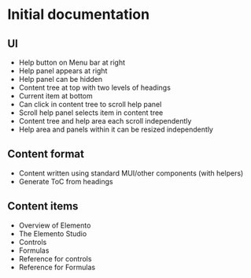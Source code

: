 Initial documentation
=====================

UI
---
  - Help button on Menu bar at right
  - Help panel appears at right
  - Help panel can be hidden
- Content tree at top with two levels of headings
- Current item at bottom
- Can click in content tree to scroll help panel
- Scroll help panel selects item in content tree
- Content tree and help area each scroll independently
- Help area and panels within it can be resized independently

Content format
--------------
  - Content written using standard MUI/other components (with helpers)
- Generate ToC from headings

Content items
-------------
  - Overview of Elemento
  - The Elemento Studio
  - Controls
- Formulas
- Reference for controls
- Reference for Formulas

